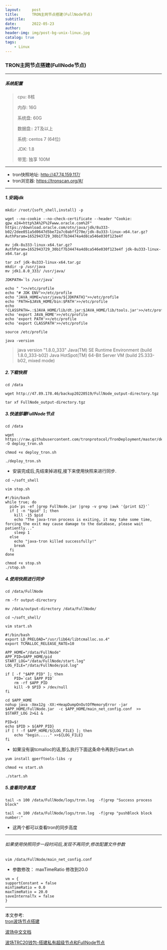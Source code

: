 ```yaml
---
layout:     post
title:      TRON主网节点搭建(FullNode节点)
subtitle:   
date:       2022-05-23
author:     
header-img: img/post-bg-unix-linux.jpg
catalog: true
tags:
    - Linux
---
```


### TRON主网节点搭建(FullNode节点)

***

##### 系统配置

> cpu: 8核
>
> 内存: 16G
>
> 系统盘: 60G
>
> 数据盘:: 2T及以上
>
> 系统: centos 7 (64位)
>
> JDK: 1.8
>
> 带宽: 独享 100M

***

- tron快照地址: http://47.74.159.117/
- tron浏览器: https://tronscan.org/#/

***

##### 1.安装jdk

```
mkdir /root/{soft_shell,install} -p

wget --no-cookie --no-check-certificate --header "Cookie: gpw_e24=http%3A%2F%2Fwww.oracle.com%2F" https://download.oracle.com/otn/java/jdk/8u333-b02/2dee051a5d0647d5be72a7c0abff270e/jdk-8u333-linux-x64.tar.gz?AuthParam=1652943729_30b1f7b34474a4d8ca546e030f123e4f

mv jdk-8u333-linux-x64.tar.gz?AuthParam=1652943729_30b1f7b34474a4d8ca546e030f123e4f jdk-8u333-linux-x64.tar.gz

tar zxf jdk-8u333-linux-x64.tar.gz
mkdir -p /usr/java
mv jdk1.8.0_333/ /usr/java/

JDKPATH=`ls /usr/java`

echo " ">>/etc/profile
echo "# JDK ENV">>/etc/profile
echo "JAVA_HOME=/usr/java/${JDKPATH}">>/etc/profile
echo 'PATH=$JAVA_HOME/bin:$PATH'>>/etc/profile
echo 'CLASSPATH=.:$JAVA_HOME/lib/dt.jar:$JAVA_HOME/lib/tools.jar'>>/etc/profile
echo 'export JAVA_HOME'>>/etc/profile
echo 'export PATH'>>/etc/profile
echo 'export CLASSPATH'>>/etc/profile

source /etc/profile
```

```
java -version
```

> java version "1.8.0_333"
> Java(TM) SE Runtime Environment (build 1.8.0_333-b02)
> Java HotSpot(TM) 64-Bit Server VM (build 25.333-b02, mixed mode)



##### 2.下载快照

```
cd /data

wget http://47.89.178.46/backup20220519/FullNode_output-directory.tgz

tar xf FullNode_output-directory.tgz
```



##### 3.快速部署FullNode节点

```
cd /data

wget https://raw.githubusercontent.com/tronprotocol/TronDeployment/master/deploy_tron.sh -O deploy_tron.sh 

chmod +x deploy_tron.sh 

./deploy_tron.sh
```

- 安装完成后,先结束掉进程,接下来使用快照来进行同步.

```
cd ~/soft_shell
```

```
vim stop.sh
```

```shell
#!/bin/bash
while true; do
  pid=`ps -ef |grep FullNode.jar |grep -v grep |awk '{print $2}'`
  if [ -n "$pid" ]; then
    kill -15 $pid
    echo "The java-tron process is exiting, it may take some time, forcing the exit may cause damage to the database, please wait patiently..."
    sleep 1
  else
    echo "java-tron killed successfully!"
    break
  fi
done
```



```
chmod +x stop.sh
./stop.sh
```

##### 4.使用快照进行同步

```
cd /data/FullNode

rm -fr output-directory

mv /data/output-directory /data/FullNode/
```

```
cd ~/soft_shell/
```

```
vim start.sh
```

```shell
#!/bin/bash
export LD_PRELOAD="/usr/lib64/libtcmalloc.so.4"
export TCMALLOC_RELEASE_RATE=10

APP_HOME="/data/FullNode"
APP_PID=$APP_HOME/pid
START_LOG="/data/FullNode/start.log"
LOG_FILE="/data/FullNode/pid.log"

if [ -f "$APP_PID" ]; then
	PID=`cat $APP_PID`
	rm -rf $APP_PID
	kill -9 $PID > /dev/null
fi

cd $APP_HOME
nohup java -Xmx12g -XX:+HeapDumpOnOutOfMemoryError -jar $APP_HOME/FullNode.jar  -c $APP_HOME/main_net_config.conf  >> $START_LOG 2>&1 &

PID=$!
echo $PID > ${APP_PID}
if [ ! -f $APP_HOME/${LOG_FILE} ]; then
	echo "begin....." >>${LOG_FILE}
fi
```

- 如果没有装tcmalloc的话,那么执行下面这条命令再执行start.sh

```
yum install gperftools-libs -y
```

```
chmod +x start.sh

./start.sh
```



##### 5.查看同步高度

```
tail -n 100 /data/FullNode/logs/tron.log  -f|grep "Success process block"

tail -n 100 /data/FullNode/logs/tron.log  -f|grep "pushBlock block number:"
```

- 这两个都可以查看tron的同步高度

***

###### 如果使用快照同步一段时间后,发现不再同步,修改配置文件参数

```
vim /data/FullNode/main_net_config.conf
```

- 参数修改： maxTimeRatio 修改到20.0

```
vm = {
supportConstant = false
minTimeRatio = 0.0
maxTimeRatio = 20.0
saveInternalTx = false
}
```

***

本文参考:<br>
[tron波场节点搭建](https://blog.csdn.net/dandelionLYY/article/details/120097346)

[波场中文文档](https://tronprotocol.github.io/documentation-zh/developers/deployment/)

[波场TRC20钱包-搭建私有超级节点和FullNode节点](https://blog.csdn.net/u012387141/article/details/108658091)